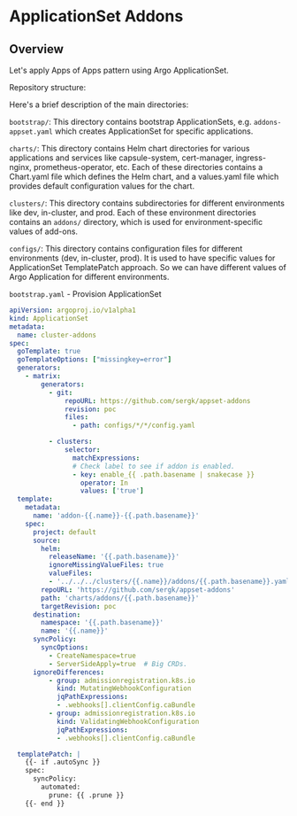 # ApplicationSet Addons

## Overview

Let's apply Apps of Apps pattern using Argo ApplicationSet.

Repository structure:

Here's a brief description of the main directories:

`bootstrap/`: This directory contains bootstrap ApplicationSets, e.g. `addons-appset.yaml` which creates ApplicationSet for specific applications.

`charts/`: This directory contains Helm chart directories for various applications and services like capsule-system, cert-manager, ingress-nginx, prometheus-operator, etc. Each of these directories contains a Chart.yaml file which defines the Helm chart, and a values.yaml file which provides default configuration values for the chart.

`clusters/`: This directory contains subdirectories for different environments like dev, in-cluster, and prod. Each of these environment directories contains an `addons/` directory, which is used for environment-specific values of add-ons.

`configs/`: This directory contains configuration files for different environments (dev, in-cluster, prod). It is used to have specific values for ApplicationSet TemplatePatch approach. So we can have different values of Argo Application for different environments.

`bootstrap.yaml` - Provision ApplicationSet

```yaml
apiVersion: argoproj.io/v1alpha1
kind: ApplicationSet
metadata:
  name: cluster-addons
spec:
  goTemplate: true
  goTemplateOptions: ["missingkey=error"]
  generators:
    - matrix:
        generators:
          - git:
              repoURL: https://github.com/sergk/appset-addons
              revision: poc
              files:
                - path: configs/*/*/config.yaml

          - clusters:
              selector:
                matchExpressions:
                # Check label to see if addon is enabled.
                - key: enable_{{ .path.basename | snakecase }}
                  operator: In
                  values: ['true']
  template:
    metadata:
      name: 'addon-{{.name}}-{{.path.basename}}'
    spec:
      project: default
      source:
        helm:
          releaseName: '{{.path.basename}}'
          ignoreMissingValueFiles: true
          valueFiles:
          - '../../../clusters/{{.name}}/addons/{{.path.basename}}.yaml'
        repoURL: 'https://github.com/sergk/appset-addons'
        path: 'charts/addons/{{.path.basename}}'
        targetRevision: poc
      destination:
        namespace: '{{.path.basename}}'
        name: '{{.name}}'
      syncPolicy:
        syncOptions:
          - CreateNamespace=true
          - ServerSideApply=true  # Big CRDs.
      ignoreDifferences:
          - group: admissionregistration.k8s.io
            kind: MutatingWebhookConfiguration
            jqPathExpressions:
            - .webhooks[].clientConfig.caBundle
          - group: admissionregistration.k8s.io
            kind: ValidatingWebhookConfiguration
            jqPathExpressions:
            - .webhooks[].clientConfig.caBundle

  templatePatch: |
    {{- if .autoSync }}
    spec:
      syncPolicy:
        automated:
          prune: {{ .prune }}
    {{- end }}
```
